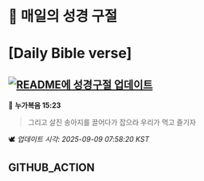 # 🙏 매일의 성경 구절
# [Daily Bible verse]
## [![README에 성경구절 업데이트](https://github.com/DONGSUKA/first_test/actions/workflows/update-readme-bible.yml/badge.svg)](https://github.com/DONGSUKA/first_test/actions/workflows/update-readme-bible.yml)
<!-- START_BIBLE_VERSE -->
📖 **누가복음 15:23**
> 그리고 살진 송아지를 끌어다가 잡으라 우리가 먹고 즐기자

🕊️ _업데이트 시각: 2025-09-09 07:58:20 KST_
  <!-- END_BIBLE_VERSE -->
## GITHUB_ACTION
